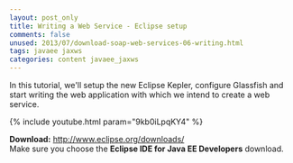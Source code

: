 ```yaml
---           
layout: post_only
title: Writing a Web Service - Eclipse setup 
comments: false
unused: 2013/07/download-soap-web-services-06-writing.html
tags: javaee jaxws
categories: content javaee_jaxws
---
```


In this tutorial, we'll setup the new Eclipse Kepler, configure Glassfish and start writing the web application with which we intend to create a web service.

{% include youtube.html param="9kb0iLpqKY4" %}

**Download:** 
<a href="http://www.eclipse.org/downloads/">http://www.eclipse.org/downloads/ </a>  
Make sure you choose the **Eclipse IDE for Java EE Developers** download.
